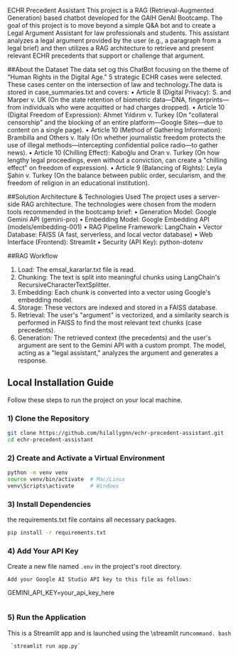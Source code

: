 ECHR Precedent Assistant
This project is a RAG (Retrieval-Augmented Generation) based chatbot developed for the GAIH GenAI Bootcamp.
The goal of this project is to move beyond a simple Q&A bot and to create a Legal Argument Assistant for law professionals and students.
This assistant analyzes a legal argument provided by the user (e.g., a paragraph from a legal brief) and then utilizes a RAG architecture to retrieve and present relevant ECHR precedents that support or challenge that argument.


##About the Dataset
The data set og this ChatBot focusing on the theme of "Human Rights in the Digital Age."
 5 strategic ECHR cases were selected. These cases center on the intersection of law and technology.The data is stored in case_summaries.txt and covers:
• Article 8 (Digital Privacy): S. and Marper v. UK (On the state retention of biometric data—DNA, fingerprints—from individuals who were acquitted or had charges dropped).
• Article 10 (Digital Freedom of Expression): Ahmet Yıldırım v. Turkey (On "collateral censorship" and the blocking of an entire platform—Google Sites—due to content on a single page).
• Article 10 (Method of Gathering Information): Brambilla and Others v. Italy (On whether journalistic freedom protects the use of illegal methods—intercepting confidential police radio—to gather news).
• Article 10 (Chilling Effect): Kaboğlu and Oran v. Turkey (On how lengthy legal proceedings, even without a conviction, can create a "chilling effect" on freedom of expression).
• Article 9 (Balancing of Rights): Leyla Şahin v. Turkey (On the balance between public order, secularism, and the freedom of religion in an educational institution).


##Solution Architecture & Technologies Used
The project uses a server-side RAG architecture. The technologies were chosen from the modern tools recommended in the bootcamp brief:
• Generation Model: Google Gemini API (gemini-pro)
• Embedding Model: Google Embedding API (models/embedding-001)
• RAG Pipeline Framework: LangChain
• Vector Database: FAISS (A fast, serverless, and local vector database)
• Web Interface (Frontend): Streamlit
• Security (API Key): python-dotenv


##RAG Workflow
1. Load: The emsal_kararlar.txt file is read.
2. Chunking: The text is split into meaningful chunks using LangChain's RecursiveCharacterTextSplitter.
3. Embedding: Each chunk is converted into a vector using Google's embedding model.
4. Storage: These vectors are indexed and stored in a FAISS database.
5. Retrieval: The user's "argument" is vectorized, and a similarity search is performed in FAISS to find the most relevant text chunks (case precedents).
6. Generation: The retrieved context (the precedents) and the user's argument are sent to the Gemini API with a custom prompt. The model, acting as a "legal assistant," analyzes the argument and generates a response.
## Local Installation Guide

Follow these steps to run the project on your local machine.

### 1) Clone the Repository
```bash
git clone https://github.com/hilallygnn/echr-precedent-assistant.git
cd echr-precedent-assistant
```
### 2) Create and Activate a Virtual Environment
```bash
python -m venv venv
source venv/bin/activate  # Mac/Linux
venv\Scripts\activate     # Windows
```
### 3) Install Dependencies
the requirements.txt file contains all necessary packages.
```bash
pip install -r requirements.txt
```
### 4) Add Your API Key
Create a new file named `.env` in the project's root directory.
```
Add your Google AI Studio API key to this file as follows:
```
GEMINI_API_KEY=your_api_key_here
```
```
### 5) Run the Application
This is a Streamlit app and is launched using the \streamlit run` command.
bash ` 
```
 `streamlit run app.py` 
```





